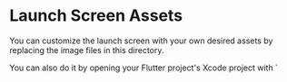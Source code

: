 # Launch Screen Assets

You can customize the launch screen with your own desired assets by replacing the image files in this directory.

You can also do it by opening your Flutter project's Xcode project with `